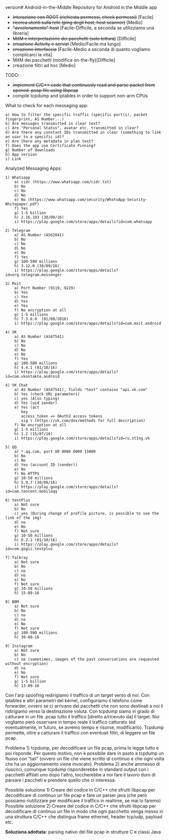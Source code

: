 version# Android-in-the-Middle
Repository for Android in the Middle app
- ~~interazione con ROOT (richiesta permessi, check permessi)~~ [Facile]
- ~~ricerca utenti sulla rete (ping degli host, host scanner)~~ [Medio]
- ~~"avvelenamento" host~~ [Facile-Difficile, a seconda se utilizziamo una libreria]
- ~~MitM e interpretazione dei pacchetti (solo lettura)~~ [Difficile]
- ~~creazione Activity e servizi~~ [Medio/Facile ma lungo]
- ~~creazione interfaccia~~ [Facile-Medio a seconda di quanto vogliamo complicarci la vita]
- MitM dei pacchetti (modifica on-the-fly)[Difficile]
- creazione filtri ad hoc [Medio]

TODO:
  - ~~implement C/C++ code that continuosly read and parse packet from opened .pcap file using libpcap~~
  - compile tcpdump and iptables in order to support non-arm CPUs


What to check for each messaging app:

    a) How to filter the specific traffic (specific port(s), packet fingerprint, AS Number...)
    b) Are messages transmitted in clear text?
    c) Are "Personal Status", avatar etc. transmitted in clear?
    d) Are there any constant IDs transmitted in clear (something to link an user to a specific id)?
    e) Are there any metadata in plan text?
    f) Does the app use Certificate Pinning?
    g) Number of downloads
    h) App version 
    i) Link

Analyzed Messaging Apps:

    1) Whatsapp
        a) cidr (https://www.whatsapp.com/cidr.txt)
        b) No
        c) No
        d) No
        e) No (https://www.whatsapp.com/security/WhatsApp-Security-Whitepaper.pdf)
        f) Yes
        g) 1-5 billion
        h) 2.16.193 (30/09/16)
        i) https://play.google.com/store/apps/details?id=com.whatsapp

    2) Telegram
        a) AS Number (AS62041)
        b) No
        c) No
        d) No
        e) No
        f) Yes
        g) 100-500 millions
        h) 3.12.0 (30/09/16)
        i) https://play.google.com/store/apps/details?id=org.telegram.messenger

    3) Mxit
        a) Port Number (9119, 9229)
        b) Yes
        c) Yes
        d) Yes
        e) Yes
        f) No encryption at all
        g) 1-5 millions
        h) 7.3.0.0  (01/09/2016)
        i) https://play.google.com/store/apps/details?id=com.mxit.android

    4) VK
        a) AS Number (AS47541)
        b) No
        c) No
        d) No
        e) No
        f) Yes
        g) 100-500 millions
        h) 4.4.1 (01/10/16)
        i) https://play.google.com/store/apps/details?id=com.vkontakte.android

    4) VK Chat
        a) AS Number (AS47541), fields "host" contains "api.vk.com"
        b) Yes (check URL parameters)
        c) yes (Also typing)
        d) Yes (uid sender)
        e) Yes (act
           key 
           access_token => OAuth2 access tokens 
           sig ) (https://vk.com/dev/methods for full description)
        f) No encryption at all
        g) 1-5 millions
        h) 1.2 (15/07/16)
        i) https://play.google.com/store/apps/details?id=ru.st1ng.vk

    5) QQ
        a) *.qq.com, port 80 8080 8000 15000
        b) No
        c) No
        d) Yes (account ID (sender))
        e) No
        f) No HTTPS
        g) 10-50 millions
        h) 5.9.7 (30/09/16)
        i) https://play.google.com/store/apps/details?id=com.tencent.mobileqq

    6) textPlus
        a) Not sure
        b) No
        c) yes (During change of profile picture, is possible to see the link of the img)
        d) no
        e) No
        f) Not sure
        g) 10-50 millions
        h) 6.2.1 (01/10/16)
        i) https://play.google.com/store/apps/details?id=com.gogii.textplus

    7) Talkray
        a) Not sure
        b) No
        c) no
        d) no
        e) No
        f) Not sure
        g) 10-50 millions
        h) 15-09-16

    8) BBM
        a) Not sure
        b) No
        c) no
        d) no
        e) No
        f) Not sure
        g) 100-500 millions
        h) 30-08-16

    9) Instagram
        a) Not sure
        b) No
        c) no (sometimes, images of the past conversations are requested without encryption)
        d) no
        e) No
        f) Not sure
        g) 1-5 billion
        h) 13-09-16







Con l'arp spoofing redirigiamo il traffico di un target verso di noi. Con iptables e altri parametri del kernel, configuriamo il telefono come forwarder, ovvero se ci arrivano dei pacchetti che non sono destinati a noi li ridirigiamo verso la destinazione voluta. Con tcpdump siamo in grado di catturare in un file .pcap tutto il traffico [diretto a/ricevuto da] il target. Noi vogliamo però osservare in tempo reale il traffico catturato (ed eventualmente, in futuro, se avremo tempo e risorse, modificarlo). Tcpdump permette, oltre a catturare il traffico con eventuali filtri, di leggere un file pcap.

  Problema 1) tcpdump, per decodificare un file pcap, prima lo legge tutto e poi risponde. Per questo motivo, non è possibile dare in pasto a tcpdump un flusso con "tail" (ovvero un file che viene scritto di continuo e che ogni volta che ha un aggiornamento viene invocato).
  Problema 2) anche ammesso di riuscirci, comunque tcpdump risponderebbe in standard output con i pacchetti affilati uno dopo l'altro, toccherebbe a noi fare il lavoro duro di parsare i paccheti e prendere quello che ci interessa.
  
  Possibile soluzione 1) Creare del codice in C/C++ che sfrutti libpcap per decodificare di continuo un file pcap e fare un parser java (che però possiamo riutilizzare per modificare il traffico in realtime, se mai lo faremo)
  Possibile soluzione 2) Creare del codice in C/C++ che sfrutti libpcap per decodificare di continuo un file in modo che ogni pacchetto venga messo in una struttura C/C++ che distingua frame ethernet, header tcp/udp, payload etc.
  
  **Soluziona adottata**: parsing nativo del file pcap in strutture C e classi Java 
  
  

